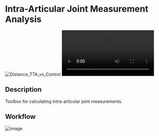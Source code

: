 # Intra-Articular Joint Measurement Analysis
![Distance_TTA_vs_Control](https://user-images.githubusercontent.com/69816397/211891169-d905490a-9692-4162-b5f7-3c27e6a9c24a.gif)
![Distance_TTA_Representative](https://github.com/Lenz-Lab/JMA/assets/69816397/01eee76b-907e-4b65-ab62-684c0f654f56.mov)
## Description
Toolbox for calculating intra-articular joint measurements.

## Workflow
![image](https://github.com/Lenz-Lab/JMA/assets/69816397/79ed7059-d475-4531-a017-49fc7eeb09d0)
